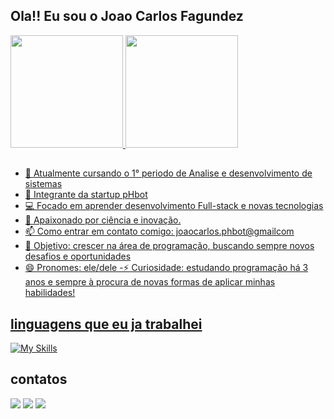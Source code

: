 ## Ola!! Eu sou o Joao Carlos Fagundez

<div>
<a href="https://github.com/seu-usuário-aqui">
<img loading="lazy" height="180em" src="https://github-readme-stats.vercel.app/api/top-langs/?username=joaofgdev&layout=compact&langs_count=7&theme=dracula"/>
<img loading="lazy" height="180em" src="https://github-readme-stats.vercel.app/api?username=joaofgdev&show_icons=true&theme=dracula&include_all_commits=true&count_private=true"/>
</div>

##

- 🔭 Atualmente cursando o 1° periodo de Analise e desenvolvimento de sistemas
- 🤖 Integrante da startup pHbot 
- 💻 Focado em aprender desenvolvimento Full-stack e novas tecnologias
- 🚀 Apaixonado por ciência e inovação.
- 📫 Como entrar em contato comigo: joaocarlos.phbot@gmailcom
- 🎯 Objetivo: crescer na área de programação, buscando sempre novos desafios e oportunidades
- 😄 Pronomes: ele/dele
-⚡ Curiosidade: estudando programação há 3 anos e sempre à procura de novas formas de aplicar minhas habilidades!

## linguagens que eu ja trabalhei 
[![My Skills](https://skillicons.dev/icons?i=git,html,css,js,react,py,cpp,c,java,nodejs,figma)](https://skillicons.dev)

## contatos
<div>
<a href="https://instagram.com/jotafagundezz" target="_blank"><img loading="lazy" src="https://img.shields.io/badge/-Instagram-%23E4405F?style=for-the-badge&logo=instagram&logoColor=white" target="_blank"></a>
<a href = "mailto:joaocarlos.pHbot@gmail.com"><img loading="lazy" src="https://img.shields.io/badge/Gmail-D14836?style=for-the-badge&logo=gmail&logoColor=white" target="_blank"></a>
<a href="https://www.linkedin.com/in/joão-carlos-fagundez-035b50363" target="_blank"><img loading="lazy" src="https://img.shields.io/badge/-LinkedIn-%230077B5?style=for-the-badge&logo=linkedin&logoColor=white" target="_blank"></a>   
</div>










<!---
Joaocepb/Joaocepb is a ✨ special ✨ repository because its `README.md` (this file) appears on your GitHub profile.
You can click the Preview link to take a look at your changes.
--->
